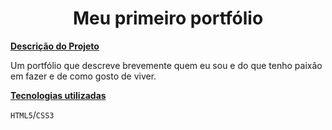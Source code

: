 <h1 align="center"> Meu primeiro portfólio </h1>

<b>[Descrição do Projeto](#descrição-do-projeto)</b> </p> Um portfólio que descreve brevemente quem eu sou e do que tenho paixão em fazer e de como gosto de viver. 

<b>[Tecnologias utilizadas](#tecnologias-utilizadas)</b><p> `HTML5`/`CSS3`</p>
